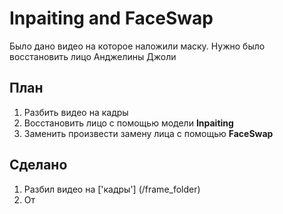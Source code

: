 # Inpaiting and FaceSwap
Было дано видео на которое наложили маску. Нужно было восстановить лицо Анджелины Джоли
## План
1. Разбить видео на кадры
2. Восстановить лицо с помощью модели **Inpaiting**
3. Заменить произвести замену лица с помощью **FaceSwap**

##  Сделано
1. Разбил видео на ['кадры'] (/frame_folder)
2. От